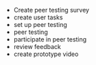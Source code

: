 - Create peer testing survey
- create user tasks 
- set up peer testing
- peer testing
- participate in peer testing
- review feedback
- create prototype video